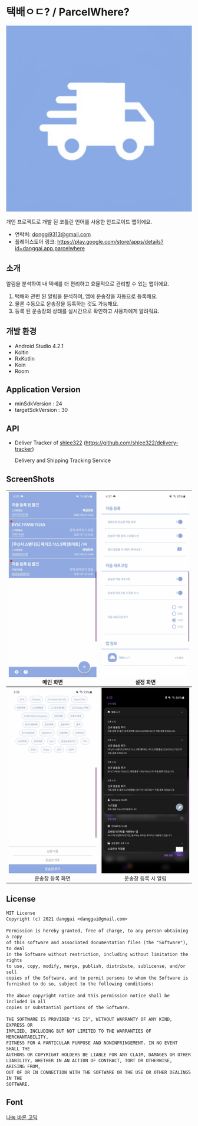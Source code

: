 # 택배ㅇㄷ? / ParcelWhere?

![icon.jpg](https://github.com/danggai/FindMyPackage/blob/master/assets/icon.jpg?raw=true)

개인 프로젝트로 개발 된 코틀린 언어를 사용한 안드로이드 앱이에요.

- 연락처: donggi9313@gmail.com
- 플레이스토어 링크: https://play.google.com/store/apps/details?id=danggai.app.parcelwhere



## 소개

알림을 분석하여 내 택배를 더 편리하고 효율적으로 관리할 수 있는 앱이에요.

1. 택배와 관련 된 알림을 분석하여, 앱에 운송장을 자동으로 등록해요.
2. 물론 수동으로 운송장을 등록하는 것도 가능해요.
3. 등록 된 운송장의 상태를 실시간으로 확인하고 사용자에게 알려줘요.



## 개발 환경

- Android Studio 4.2.1
- Koltin
- RxKotlin
- Koin
- Room



## Application Version

- minSdkVersion : 24
- targetSdkVersion : 30



## API

- Deliver Tracker of [shlee322](https://github.com/shlee322) (https://github.com/shlee322/delivery-tracker)

  Delivery and Shipping Tracking Service



## ScreenShots



| ![screenshot_1.jpg](https://github.com/danggai/FindMyPackage/blob/master/assets/screenshot_1.jpg?raw=true)<br /><center>메인 화면</center> | ![screenshot_2.jpg](https://github.com/danggai/FindMyPackage/blob/master/assets/screenshot_2.jpg?raw=true)<br /><center>설정 화면</center> |
| ------------------------------------------------------------ | ------------------------------------------------------------ |
| ![screenshot_3.jpg](https://github.com/danggai/FindMyPackage/blob/master/assets/screenshot_3.jpg?raw=true)<br /><center>운송장 등록 화면</center> | ![screenshot_4.jpg](https://github.com/danggai/FindMyPackage/blob/master/assets/screenshot_4.jpg?raw=true)<br /><center>운송장 등록 시 알림</center> |





## License

```
MIT License
Copyright (c) 2021 danggai <danggai@gmail.com>

Permission is hereby granted, free of charge, to any person obtaining a copy
of this software and associated documentation files (the "Software"), to deal
in the Software without restriction, including without limitation the rights
to use, copy, modify, merge, publish, distribute, sublicense, and/or sell
copies of the Software, and to permit persons to whom the Software is
furnished to do so, subject to the following conditions:
     
The above copyright notice and this permission notice shall be included in all
copies or substantial portions of the Software.
     
THE SOFTWARE IS PROVIDED "AS IS", WITHOUT WARRANTY OF ANY KIND, EXPRESS OR
IMPLIED, INCLUDING BUT NOT LIMITED TO THE WARRANTIES OF MERCHANTABILITY,
FITNESS FOR A PARTICULAR PURPOSE AND NONINFRINGEMENT. IN NO EVENT SHALL THE
AUTHORS OR COPYRIGHT HOLDERS BE LIABLE FOR ANY CLAIM, DAMAGES OR OTHER
LIABILITY, WHETHER IN AN ACTION OF CONTRACT, TORT OR OTHERWISE, ARISING FROM,
OUT OF OR IN CONNECTION WITH THE SOFTWARE OR THE USE OR OTHER DEALINGS IN THE
SOFTWARE.
```



## Font

[나눔 바른 고딕](https://hangeul.naver.com/font)
